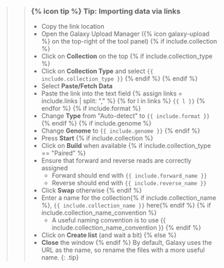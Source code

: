 <!--
type: tip box
location: inside a box
arguments:
    required:
        links: links, separated by a comma (e.g. "link1,link2")
    optional:
        collection: boolean to define if collection if used
        collection_type: type of the collection (if collection is true)
        collection_name: name of the collection (if collection is true)
        forward_name: name for the forward reads (if collection_type == paired)
        reverse_name: name for the reverse reads (if collection_type == paired)
        collection_name_convention: explanation of a naming convention
        format: file format
        genome: reference genome
-->
>
>    > ### {% icon tip %} Tip: Importing data via links
>    >
>    > * Copy the link location
>    > * Open the Galaxy Upload Manager ({% icon galaxy-upload %} on the top-right of the tool panel)
>    > {% if include.collection %}
>    > * Click on **Collection** on the top
>    > {% if include.collection_type %}
>    > * Click on **Collection Type** and select `{{ include.collection_type }}`
>    > {% endif %}
>    > {% endif %}
>    > * Select **Paste/Fetch Data**
>    > * Paste the link into the text field
>    > {% assign links = include.links | split: "," %}
>    > {% for l in links %}
>    >   `{{ l }}`
>    > {% endfor %}
>    > {% if include.format %}
>    > * Change **Type** from "Auto-detect" to `{{ include.format }}`
>    > {% endif %}
>    > {% if include.genome %}
>    > * Change **Genome** to `{{ include.genome }}`
>    > {% endif %}
>    > * Press **Start**
>    > {% if include.collection %}
>    > * Click on **Build** when available
>    > {% if include.collection_type == "Paired" %}
>    > * Ensure that forward and reverse reads are correctly assigned
>    >    * Forward should end with `{{ include.forward_name }}`
>    >    * Reverse should end with `{{ include.reverse_name }}`
>    > * Click **Swap** otherwise
>    > {% endif %}
>    > * Enter a name for the collection{% if include.collection_name %}, `{{ include.collection_name }}` here{% endif %}
>    > {% if include.collection_name_convention %}
>    >     * A useful naming convention is to use {{ include.collection_name_convention }}
>    > {% endif %}
>    > * Click on **Create list** (and wait a bit)
>    > {% else %}
>    > * **Close** the window
>    > {% endif %}
>    > By default, Galaxy uses the URL as the name, so rename the files with a more useful name.
>    {: .tip}
>